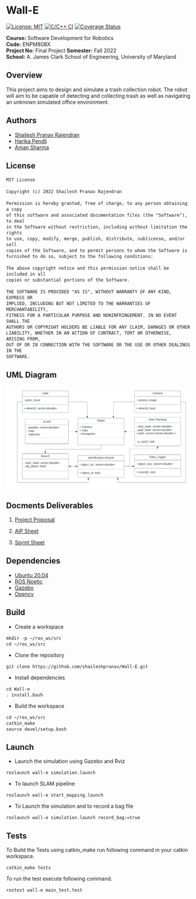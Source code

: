 # Wall-E

[![License: MIT](https://img.shields.io/badge/License-MIT-green.svg)](https://opensource.org/licenses/MIT)
[![C/C++ CI](https://github.com/shaileshpranav/Wall-E/actions/workflows/CI.yml/badge.svg)](https://github.com/shaileshpranav/Wall-E/actions/workflows/CI.yml)
[![Coverage Status](https://coveralls.io/repos/github/shaileshpranav/Wall-E/badge.svg?branch=main)](https://coveralls.io/github/shaileshpranav/Wall-E?branch=main)

**Course:** Software Development for Robotics  
**Code:** ENPM808X  
**Project No:** Final Project
**Semester:** Fall 2022  
**School:** A. James Clark School of Engineering, University of Maryland  

## Overview

This project aims to design and simulate a trash collection robot. The robot will aim to be capable of detecting and collecting trash as well as navigating an unknown simulated office environment.

## Authors
- [Shailesh Pranav Rajendran](https://github.com/shaileshpranav)
- [Harika Pendli](https://github.com/)
- [Aman Sharma](https://github.com/amancodeblast)


## License
```
MIT License

Copyright (c) 2022 Shailesh Pranav Rajendran

Permission is hereby granted, free of charge, to any person obtaining a copy
of this software and associated documentation files (the "Software"), to deal
in the Software without restriction, including without limitation the rights
to use, copy, modify, merge, publish, distribute, sublicense, and/or sell
copies of the Software, and to permit persons to whom the Software is
furnished to do so, subject to the following conditions:

The above copyright notice and this permission notice shall be included in all
copies or substantial portions of the Software.

THE SOFTWARE IS PROVIDED "AS IS", WITHOUT WARRANTY OF ANY KIND, EXPRESS OR
IMPLIED, INCLUDING BUT NOT LIMITED TO THE WARRANTIES OF MERCHANTABILITY,
FITNESS FOR A PARTICULAR PURPOSE AND NONINFRINGEMENT. IN NO EVENT SHALL THE
AUTHORS OR COPYRIGHT HOLDERS BE LIABLE FOR ANY CLAIM, DAMAGES OR OTHER
LIABILITY, WHETHER IN AN ACTION OF CONTRACT, TORT OR OTHERWISE, ARISING FROM,
OUT OF OR IN CONNECTION WITH THE SOFTWARE OR THE USE OR OTHER DEALINGS IN THE
SOFTWARE.
```


## UML Diagram
![UML Initial](UML/Initial/UML_Initial.png)

## Docments Deliverables
1. [Project Proposal](assests/Final_808X_proposal.pdf)

2. [AIP Sheet](https://docs.google.com/spreadsheets/d/1XeTO0CUpv6UCy624VYsgb07ksButBDdTZqp0TRLlJ4I/edit?usp=sharing) 

3. [Sprint Sheet](https://docs.google.com/document/d/11cLR52aRCAyYz1M3-HGVqCmaej5kUB9rt5mzMqc03yA/edit?usp=sharing)

## Dependencies
- [Ubuntu 20.04]()
- [ROS Noetic](http://wiki.ros.org/melodic/Installation/Ubuntu)
- [Gazebo](http://gazebosim.org/)
- [Opencv](https://github.com/opencv/opencv)


## Build
- Create a workspace
```
mkdir -p ~/ros_ws/src
cd ~/ros_ws/src
```
- Clone the repository
```
git clone https://github.com/shaileshpranav/Wall-E.git
```
- Install dependencies
```
cd Wall-e
. install.bash
```
- Build the workspace
```
cd ~/ros_ws/src
catkin_make
source devel/setup.bash
```

## Launch
- Launch the simulation using Gazebo and Rviz
```
roslaunch wall-e simulation.launch
```

- To launch SLAM pipeline
```
roslaunch wall-e start_mapping.launch
```

- To Launch the simulation and to record a bag file 
```
roslaunch wall-e simulation.launch record_bag:=true
```

## Tests
To Build the Tests using catkin_make run following command in your catkin workspace.
```
catkin_make tests
```

To run the test execute following command.
```
rostest wall-e main_test.test
```
